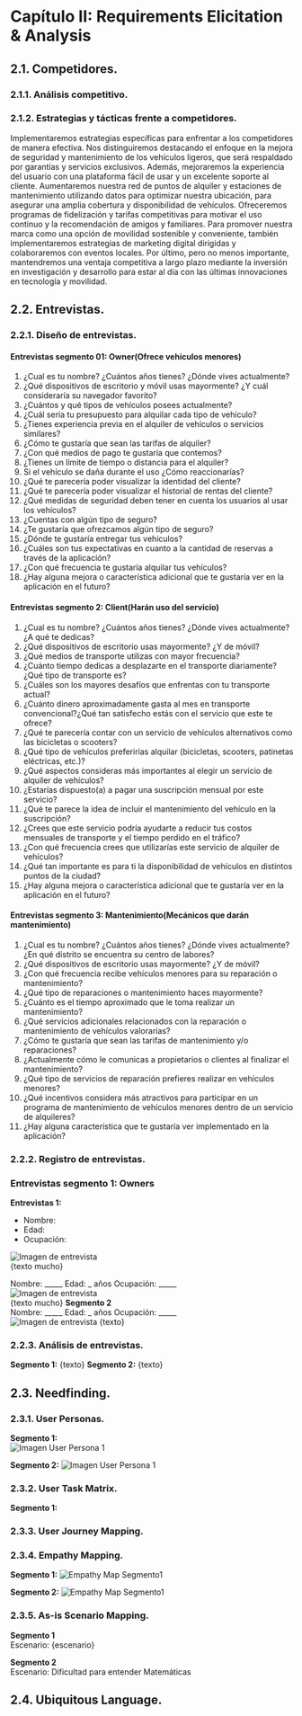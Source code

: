 # Capítulo II: Requirements Elicitation & Analysis
## 2.1. Competidores.
### 2.1.1. Análisis competitivo.


### 2.1.2. Estrategias y tácticas frente a competidores.
Implementaremos estrategias específicas para enfrentar a los competidores de manera efectiva. Nos distinguiremos destacando el enfoque en la mejora de seguridad y mantenimiento de los vehículos ligeros, que será respaldado por garantías y servicios exclusivos. Además, mejoraremos la experiencia del usuario con una plataforma fácil de usar y un excelente soporte al cliente. Aumentaremos nuestra red de puntos de alquiler y estaciones de mantenimiento utilizando datos para optimizar nuestra ubicación, para asegurar una amplia cobertura y disponibilidad de vehículos.
Ofreceremos programas de fidelización y tarifas competitivas para motivar el uso continuo y la recomendación de amigos y familiares. Para promover nuestra marca como una opción de movilidad sostenible y conveniente, también implementaremos estrategias de marketing digital dirigidas y colaboraremos con eventos locales. Por último, pero no menos importante, mantendremos una ventaja competitiva a largo plazo mediante la inversión en investigación y desarrollo para estar al día con las últimas innovaciones en tecnología y movilidad.

## 2.2. Entrevistas.
### 2.2.1. Diseño de entrevistas.

#### Entrevistas segmento 01: Owner(Ofrece vehiculos menores)
1. ¿Cual es tu nombre? ¿Cuántos años tienes? ¿Dónde vives actualmente?
2. ¿Qué dispositivos de escritorio y móvil usas mayormente? ¿Y cuál consideraría su navegador favorito?
3. ¿Cuántos y qué tipos de vehículos posees actualmente?
4. ¿Cuál sería tu presupuesto para alquilar cada tipo de vehículo?
5. ¿Tienes experiencia previa en el alquiler de vehículos o servicios similares?
6. ¿Cómo te gustaría que sean las tarifas de alquiler?
7. ¿Con qué medios de pago te gustaría que contemos?
8. ¿Tienes un límite de tiempo o distancia para el alquiler?
9. Si el vehículo se daña durante el uso ¿Cómo reaccionarías?
10. ¿Qué te parecería poder visualizar la identidad del cliente?
11. ¿Qué te parecería poder visualizar el historial de rentas del cliente?
12. ¿Qué medidas de seguridad deben tener en cuenta los usuarios al usar los vehículos?
13. ¿Cuentas con algún tipo de seguro?
14. ¿Te gustaría que ofrezcamos algún tipo de seguro?
15. ¿Dónde te gustaría entregar tus vehículos?
16. ¿Cuáles son tus expectativas en cuanto a la cantidad de reservas a través de la aplicación?
17. ¿Con qué frecuencia te gustaría alquilar tus vehículos?
18. ¿Hay alguna mejora o característica adicional que te gustaría ver en la aplicación en el futuro?

#### Entrevistas segmento 2: Client(Harán uso del servicio)
1. ¿Cual es tu nombre? ¿Cuántos años tienes? ¿Dónde vives actualmente? ¿A qué te dedicas?
2. ¿Qué dispositivos de escritorio usas mayormente? ¿Y de móvil?
3. ¿Qué medios de transporte utilizas con mayor frecuencia?
4. ¿Cuánto tiempo dedicas a desplazarte en el transporte diariamente?¿Qué tipo de transporte es?
5. ¿Cuáles son los mayores desafíos que enfrentas con tu transporte actual?
6. ¿Cuánto dinero aproximadamente gasta al mes en transporte convencional?¿Qué tan satisfecho estás con el servicio que este te ofrece?
7. ¿Qué te parecería contar con un servicio de vehículos alternativos como las bicicletas o scooters?
8. ¿Qué tipo de vehículos preferirías alquilar (bicicletas, scooters, patinetas eléctricas, etc.)?
9. ¿Qué aspectos consideras más importantes al elegir un servicio de alquiler de vehículos?
10. ¿Estarías dispuesto(a) a pagar una suscripción mensual por este servicio?
11. ¿Qué te parece la idea de incluir el mantenimiento del vehículo en la suscripción?
12. ¿Crees que este servicio podría ayudarte a reducir tus costos mensuales de transporte y el tiempo perdido en el tráfico?
13. ¿Con qué frecuencia crees que utilizarías este servicio de alquiler de vehículos?
14. ¿Qué tan importante es para ti la disponibilidad de vehículos en distintos puntos de la ciudad?
15. ¿Hay alguna mejora o característica adicional que te gustaría ver en la aplicación en el futuro?

#### Entrevistas segmento 3: Mantenimiento(Mecánicos que darán mantenimiento)
1. ¿Cual es tu nombre? ¿Cuántos años tienes? ¿Dónde vives actualmente?¿En qué distrito se encuentra su centro de labores?
2. ¿Qué dispositivos de escritorio usas mayormente? ¿Y de móvil?
3. ¿Con qué frecuencia recibe vehículos menores para su reparación o mantenimiento?
4. ¿Qué tipo de reparaciones o mantenimiento haces mayormente?
5. ¿Cuánto es el tiempo aproximado que le toma realizar un mantenimiento?
6. ¿Qué servicios adicionales relacionados con la reparación o mantenimiento de vehículos valorarías?
7. ¿Cómo te gustaría que sean las tarifas de mantenimiento y/o reparaciones?
8. ¿Actualmente cómo le comunicas a propietarios o clientes al finalizar el mantenimiento?
9. ¿Qué tipo de servicios de reparación prefieres realizar en vehículos menores?
10. ¿Qué incentivos considera más atractivos para participar en un programa de mantenimiento de vehículos menores dentro de un servicio de alquileres?
11. ¿Hay alguna característica que te gustaría ver implementado en la aplicación?


### 2.2.2. Registro de entrevistas.
### Entrevistas segmento 1: Owners
**Entrevistas 1:**

* Nombre: 
* Edad: 
* Ocupación: 

![Imagen de entrevista]()  
{texto mucho}

Nombre: _____
Edad: _ años
Ocupación: _____  
![Imagen de entrevista](image.jpg)  
{texto mucho}
**Segmento 2**  
Nombre: _____
Edad: _ años
Ocupación: _____  
![Imagen de entrevista](image.jpg)
{texto}

### 2.2.3. Análisis de entrevistas.
**Segmento 1:**
{texto}
**Segmento 2:**
{texto}
## 2.3. Needfinding.
### 2.3.1. User Personas.
**Segmento 1:**   
![Imagen User Persona 1](../assets/requirements-images/user_persona_user.png)

**Segmento 2:** 
![Imagen User Persona 1](../assets/requirements-images/user_persona_tecnico.png)

### 2.3.2. User Task Matrix.
**Segmento 1:**

### 2.3.3. User Journey Mapping.


### 2.3.4. Empathy Mapping.
**Segmento 1:**
![Empathy Map Segmento1](image.jpg)

**Segmento 2:**
![Empathy Map Segmento1](image.jpg)
### 2.3.5. As-is Scenario Mapping.

**Segmento 1**  
Escenario: {escenario}

**Segmento 2**  
Escenario: Dificultad para entender Matemáticas

## 2.4. Ubiquitous Language.
